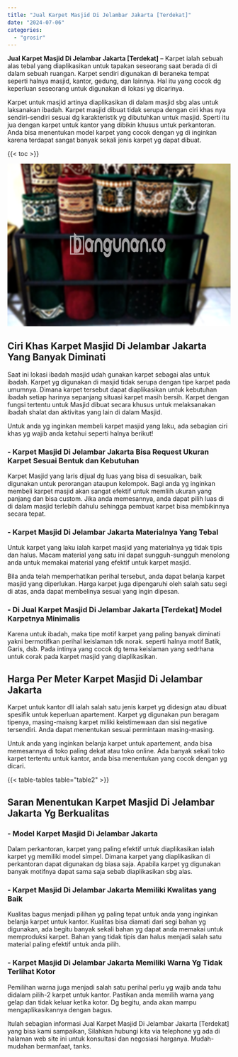 ```yaml
---
title: "Jual Karpet Masjid Di Jelambar Jakarta [Terdekat]"
date: "2024-07-06"
categories: 
  - "grosir"
---
```


**Jual Karpet Masjid Di Jelambar Jakarta \[Terdekat\]** – Karpet ialah sebuah alas tebal yang diaplikasikan untuk tapakan seseorang saat berada di di dalam sebuah ruangan. Karpet sendiri digunakan di beraneka tempat seperti halnya masjid, kantor, gedung, dan lainnya. Hal itu yang cocok dg keperluan seseorang untuk digunakan di lokasi yg dicarinya.

Karpet untuk masjid artinya diaplikasikan di dalam masjid sbg alas untuk laksanakan ibadah. Karpet masjid dibuat tidak serupa dengan ciri khas nya sendiri-sendiri sesuai dg karakteristik yg dibutuhkan untuk masjid. Sperti itu jua dengan karpet untuk kantor yang dibikin khusus untuk perkantoran. Anda bisa menentukan model karpet yang cocok dengan yg di inginkan karena terdapat sangat banyak sekali jenis karpet yg dapat dibuat.

{{< toc >}}

![Jual Karpet Masjid Di Jelambar Jakarta [Terdekat]](/images/grosir-karpet-murah-38.png)

## Ciri Khas Karpet Masjid Di Jelambar Jakarta Yang Banyak Diminati

Saat ini lokasi ibadah masjid udah gunakan karpet sebagai alas untuk ibadah. Karpet yg digunakan di masjid tidak serupa dengan tipe karpet pada umumnya. Dimana karpet tersebut dapat diaplikasikan untuk kebutuhan ibadah setiap harinya sepanjang situasi karpet masih bersih. Karpet dengan fungsi tertentu untuk Masjid dibuat secara khusus untuk melaksanakan ibadah shalat dan aktivitas yang lain di dalam Masjid.

Untuk anda yg inginkan membeli karpet masjid yang laku, ada sebagian ciri khas yg wajib anda ketahui seperti halnya berikut!

### \- Karpet Masjid Di Jelambar Jakarta Bisa Request Ukuran Karpet Sesuai Bentuk dan Kebutuhan

Karpet Masjid yang laris dijual dg luas yang bisa di sesuaikan, baik digunakan untuk perorangan ataupun kelompok. Bagi anda yg inginkan membeli karpet masjid akan sangat efektif untuk memliih ukuran yang panjang dan bisa custom. Jika anda memesannya, anda dapat pilih luas di di dalam masjid terlebih dahulu sehingga pembuat karpet bisa membikinnya secara tepat.

### \- Karpet Masjid Di Jelambar Jakarta Materialnya Yang Tebal

Untuk karpet yang laku ialah karpet masjid yang materialnya yg tidak tipis dan halus. Macam material yang satu ini dapat sungguh-sungguh menolong anda untuk memakai material yang efektif untuk karpet masjid.

Bila anda telah memperhatikan perihal tersebut, anda dapat belanja karpet masjid yang diperlukan. Harga karpet juga dipengaruhi oleh salah satu segi di atas, anda dapat membelinya sesuai yang ingin dipesan.

### \- Di Jual Karpet Masjid Di Jelambar Jakarta \[Terdekat\] Model Karpetnya Minimalis

Karena untuk ibadah, maka tipe motif karpet yang paling banyak diminati yakni bermotifkan perihal keislaman tdk norak. seperti halnya motif Batik, Garis, dsb. Pada intinya yang cocok dg tema keislaman yang sedrhana untuk corak pada karpet masjid yang diaplikasikan.

## Harga Per Meter Karpet Masjid Di Jelambar Jakarta

Karpet untuk kantor dll ialah salah satu jenis karpet yg didesign atau dibuat spesifik untuk keperluan apartement. Karpet yg digunakan pun beragam tipenya, masing-maisng karpet miliki keistimewaan dan sisi negative tersendiri. Anda dapat menentukan sesuai permintaan masing-masing.

Untuk anda yang inginkan belanja karpet untuk apartement, anda bisa memesannya di toko paling dekat atau toko online. Ada banyak sekali toko karpet tertentu untuk kantor, anda bisa menentukan yang cocok dengan yg dicari.

{{< table-tables table="table2" >}}

## Saran Menentukan Karpet Masjid Di Jelambar Jakarta Yg Berkualitas

### \- Model Karpet Masjid Di Jelambar Jakarta

Dalam perkantoran, karpet yang paling efektif untuk diaplikasikan ialah karpet yg memiliki model simpel. Dimana karpet yang diaplikasikan di perkantoran dapat digunakan dg biasa saja. Apabila karpet yg digunakan banyak motifnya dapat sama saja sebab diaplikasikan sbg alas.

### \- Karpet Masjid Di Jelambar Jakarta Memiliki Kwalitas yang Baik

Kualitas bagus menjadi pilihan yg paling tepat untuk anda yang inginkan belanja karpet untuk kantor. Kualitas bisa diamati dari segi bahan yg digunakan, ada begitu banyak sekali bahan yg dapat anda memakai untuk memproduksi karpet. Bahan yang tidak tipis dan halus menjadi salah satu material paling efektif untuk anda pilih.

### \- Karpet Masjid Di Jelambar Jakarta Memiliki Warna Yg Tidak Terlihat Kotor

Pemilihan warna juga menjadi salah satu perihal perlu yg wajib anda tahu didalam pilih-2 karpet untuk kantor. Pastikan anda memilih warna yang gelap dan tidak keluar ketika kotor. Dg begitu, anda akan mampu mengaplikasikannya dengan bagus.

Itulah sebagian informasi Jual Karpet Masjid Di Jelambar Jakarta \[Terdekat\] yang bisa kami sampaikan, Silahkan hubungi kita via telephone yg ada di halaman web site ini untuk konsultasi dan negosiasi harganya. Mudah-mudahan bermanfaat, tanks.
